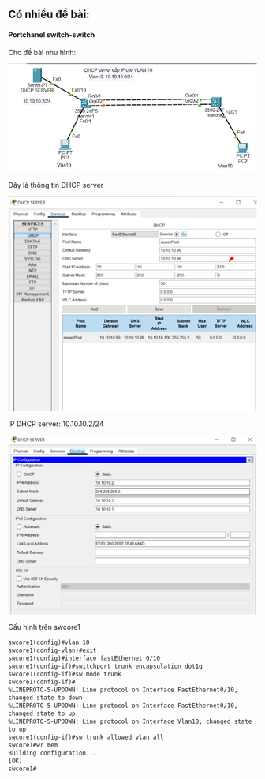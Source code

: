 ## Có nhiều đề bài:

#### Portchanel switch-switch
  Cho đề bài như hình:

  <img src="Basicnetworkimages/66.png">

  Đây là thông tin DHCP server 

  <img src="Basicnetworkimages/67.png">

  IP DHCP server: 10.10.10.2/24

  <img src="Basicnetworkimages/68.png">

  Cấu hình trên swcore1

    swcore1(config)#vlan 10
    swcore1(config-vlan)#exit
    swcore1(config)#interface fastEthernet 0/10    
    swcore1(config-if)#switchport trunk encapsulation dot1q 
    swcore1(config-if)#sw mode trunk 
    swcore1(config-if)#
    %LINEPROTO-5-UPDOWN: Line protocol on Interface FastEthernet0/10, changed state to down
    %LINEPROTO-5-UPDOWN: Line protocol on Interface FastEthernet0/10, changed state to up
    %LINEPROTO-5-UPDOWN: Line protocol on Interface Vlan10, changed state to up
    swcore1(config-if)#sw trunk allowed vlan all
    swcore1#wr mem
    Building configuration...
    [OK]
    swcore1#

